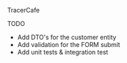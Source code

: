 TracerCafe

TODO

- Add DTO's for the customer entity
- Add validation for the FORM submit
- Add unit tests & integration test
